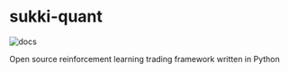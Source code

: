 # sukki-quant

![docs](https://readthedocs.org/projects/sukki-quant/badge/?version=latest)

Open source reinforcement learning trading framework written in Python
